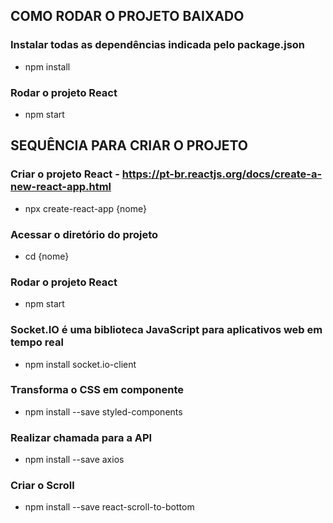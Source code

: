 ## COMO RODAR O PROJETO BAIXADO

### Instalar todas as dependências indicada pelo package.json
- npm install

### Rodar o projeto React
- npm start

## SEQUÊNCIA PARA CRIAR O PROJETO

### Criar o projeto React - https://pt-br.reactjs.org/docs/create-a-new-react-app.html
- npx create-react-app {nome}

### Acessar o diretório do projeto
- cd {nome}

### Rodar o projeto React 
- npm start

### Socket.IO é uma biblioteca JavaScript para aplicativos web em tempo real
- npm install socket.io-client

### Transforma o CSS em componente
- npm install --save styled-components

### Realizar chamada para a API
- npm install --save axios

### Criar o Scroll
- npm install --save react-scroll-to-bottom
